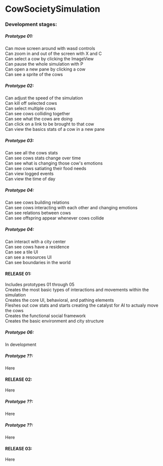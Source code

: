 # CowSocietySimulation

### Development stages:

##### Prototype 01:
Can move screen around with wasd controls <br>
Can zoom in and out of the screen with X and C <br>
Can select a cow by clicking the ImageView <br>
Can pause the whole simulation with P <br>
Can open a new pane by clicking a cow <br>
Can see a sprite of the cows <br>

##### Prototype 02:
Can adjust the speed of the simulation <br>
Can kill off selected cows <br>
Can select multiple cows <br>
Can see cows colliding together <br>
Can see what the cows are doing <br>
Can click on a link to be brought to that cow <br>
Can view the basics stats of a cow in a new pane <br>

##### Prototype 03:
Can see all the cows stats <br>
Can see cows stats change over time <br>
Can see what is changing those cow's emotions <br>
Can see cows satiating their food needs <br>
Can view logged events <br>
Can view the time of day <br>

##### Prototype 04:
Can see cows building relations <br>
Can see cows interacting with each other and changing emotions <br>
Can see relations between cows <br>
Can see offspring appear whenever cows collide <br>

##### Prototype 04:
Can interact with a city center <br>
Can see cows have a residence <br>
Can see a tile UI <br>
can see a resources UI <br>
Can see boundaries in the world <br>

#### RELEASE 01:
Includes prototypes 01 through 05 <br>
Creates the most basic types of interactions and movements within the simulation <br>
Creates the core UI, behavioral, and pathing elements <br>
Fleshes out cow stats and starts creating the catalyst for AI to actualy move the cows <br>
Creates the functional social framework <br>
Creates the basic environment and city structure <br>

##### Prototype 06:
In development

##### Prototype ??:
Here

#### RELEASE 02:
Here

##### Prototype ??:
Here

##### Prototype ??:
Here

#### RELEASE 03:
Here
